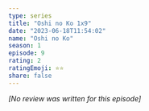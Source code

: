 ```yaml
---
type: series
title: "Oshi no Ko 1x9"
date: "2023-06-18T11:54:02"
name: "Oshi no Ko"
season: 1
episode: 9
rating: 2
ratingEmoji: ⭐️⭐️
share: false
---
```


*[No review was written for this episode]*
